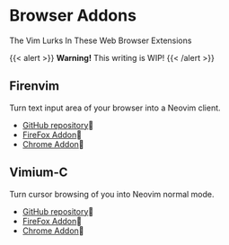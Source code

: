 # Browser Addons

The Vim Lurks In These Web Browser Extensions 

{{< alert >}}
**Warning!** This writing is WIP!
{{< /alert >}}

## Firenvim

Turn text input area of your browser into a Neovim client.

- [GitHub repository](https://github.com/glacambre/firenvim):link:
- [FireFox Addon](https://addons.mozilla.org/en-US/firefox/addon/firenvim/):link:
- [Chrome Addon](https://chrome.google.com/webstore/detail/firenvim/egpjdkipkomnmjhjmdamaniclmdlobbo):link:

## Vimium-C

Turn cursor browsing of you into Neovim normal mode.

- [GitHub repository](https://github.com/gdh1995/vimium-c):link:
- [FireFox Addon](https://addons.mozilla.org/en-US/firefox/addon/vimium-c/):link:
- [Chrome Addon](https://chrome.google.com/webstore/detail/vimium-c-all-by-keyboard/hfjbmagddngcpeloejdejnfgbamkjaeg):link:
